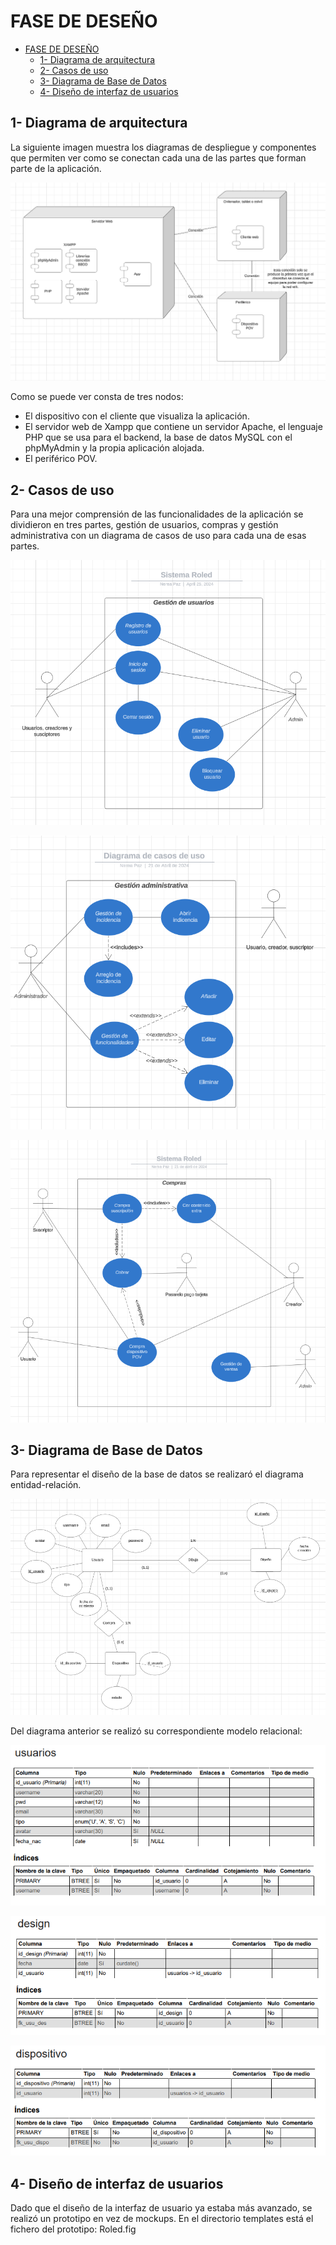 # FASE DE DESEÑO

- [FASE DE DESEÑO](#fase-de-deseño)
  - [1- Diagrama de arquitectura](#1--diagrama-de-arquitectura)
  - [2- Casos de uso](#2--casos-de-uso)
  - [3- Diagrama de Base de Datos](#3--diagrama-de-base-de-datos)
  - [4- Diseño de interfaz de usuarios](#4--diseño-de-interfaz-de-usuarios)


## 1- Diagrama de arquitectura

La siguiente imagen muestra los diagramas de despliegue y componentes que permiten ver como se conectan cada una de las partes que forman parte de la aplicación.

![Diagrama de componentes y despliegue](../img/despliegue.PNG)

Como se puede ver consta de tres nodos:
- El dispositivo con el cliente que visualiza la aplicación. 
- El servidor web de Xampp que contiene un servidor Apache, el lenguaje PHP que se usa para el backend, la base de datos MySQL con el phpMyAdmin y la propia aplicación alojada.
- El periférico POV.

## 2- Casos de uso

Para una mejor comprensión de las funcionalidades de la aplicación se dividieron en tres partes, gestión de usuarios, compras y gestión administrativa con un diagrama de casos de uso para cada una de esas partes.

![Gestión de usuarios](../img/casosDeUso1.PNG)

![Compras](../img/casosUso2.PNG)

![Administracion](../img/casosDeUso3.PNG)

## 3- Diagrama de Base de Datos

Para representar el diseño de la base de datos se realizaró el diagrama entidad-relación.

![Entidad-relacion](../img/entidad-relacion.PNG)

Del diagrama anterior se realizó su correspondiente modelo relacional:

![Relacional de Usuarios](../img/relacional_usu.PNG)

![Relacional de diseños](../img/relacional_design.PNG)

![Relacional de dispositivos](../img/relacional_disp.PNG)


## 4- Diseño de interfaz de usuarios

Dado que el diseño de la interfaz de usuario ya estaba más avanzado, se realizó un prototipo en vez de mockups. 
En el directorio templates está el fichero del prototipo: Roled.fig
